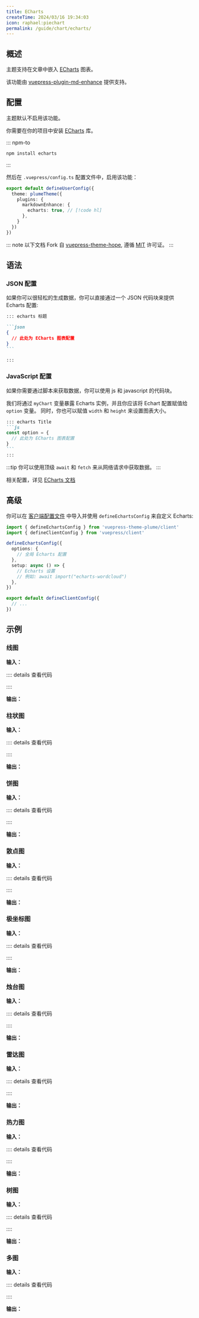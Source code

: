 ```yaml
---
title: ECharts
createTime: 2024/03/16 19:34:03
icon: raphael:piechart
permalink: /guide/chart/echarts/
---
```


## 概述

主题支持在文章中嵌入 [ECharts](https://echarts.apache.org/zh/index.html) 图表。

该功能由 [vuepress-plugin-md-enhance](https://plugin-md-enhance.vuejs.press/) 提供支持。

## 配置

主题默认不启用该功能。

你需要在你的项目中安装 [ECharts](https://echarts.apache.org/zh/index.html) 库。

::: npm-to

```sh
npm install echarts
```

:::

然后在 `.vuepress/config.ts` 配置文件中，启用该功能：

```ts title=".vuepress/config.ts"
export default defineUserConfig({
  theme: plumeTheme({
    plugins: {
      markdownEnhance: {
        echarts: true, // [!code hl]
      },
    }
  })
})
```

::: note
以下文档 Fork 自 [vuepress-theme-hope](https://theme-hope.vuejs.press/zh/guide/markdown/chart/echarts.html),
遵循 [MIT](https://github.com/vuepress-theme-hope/vuepress-theme-hope/blob/main/LICENSE) 许可证。
:::

## 语法

### JSON 配置

如果你可以很轻松的生成数据，你可以直接通过一个 JSON 代码块来提供 Echarts 配置:

````md
::: echarts 标题

```json
{
  // 此处为 ECharts 图表配置
}
```

:::
````

### JavaScript 配置

如果你需要通过脚本来获取数据，你可以使用 js 和 javascript 的代码块。

我们将通过 `myChart` 变量暴露 Echarts 实例，并且你应该将 Echart 配置赋值给 `option` 变量。
同时，你也可以赋值 `width` 和 `height` 来设置图表大小。

````md
::: echarts Title
```js
const option = {
  // 此处为 ECharts 图表配置
}
```
:::
````

:::tip
你可以使用顶级 `await` 和 `fetch` 来从网络请求中获取数据。
:::

相关配置，详见 [ECharts 文档](https://echarts.apache.org/handbook/zh/get-started/)

## 高级

你可以在 [客户端配置文件](https://vuejs.press/zh/guide/configuration.html##使用脚本) 中导入并使用 `defineEchartsConfig` 来自定义 Echarts:

```ts
import { defineEchartsConfig } from 'vuepress-theme-plume/client'
import { defineClientConfig } from 'vuepress/client'

defineEchartsConfig({
  options: {
    // 全局 Echarts 配置
  },
  setup: async () => {
    // Echarts 设置
    // 例如: await import("echarts-wordcloud")
  },
})

export default defineClientConfig({
  // ...
})
```

## 示例

### 线图

**输入：**

:::: details 查看代码
<!-- @include: ../../snippet/echarts-1.snippet.md -->
::::

**输出：**

<!-- @include: ../../snippet/echarts-1.snippet.md{2-100} -->

### 柱状图

**输入：**

:::: details 查看代码
<!-- @include: ../../snippet/echarts-2.snippet.md -->
::::

**输出：**

<!-- @include: ../../snippet/echarts-2.snippet.md{2-75} -->

### 饼图

**输入：**

:::: details 查看代码
<!-- @include: ../../snippet/echarts-3.snippet.md -->
::::

**输出：**

<!-- @include: ../../snippet/echarts-3.snippet.md{2-74} -->

### 散点图

**输入：**

:::: details 查看代码
<!-- @include: ../../snippet/echarts-4.snippet.md -->
::::

**输出：**

<!-- @include: ../../snippet/echarts-4.snippet.md{2-39} -->

### 极坐标图

**输入：**

:::: details 查看代码
<!-- @include: ../../snippet/echarts-5.snippet.md -->
::::

**输出：**

<!-- @include: ../../snippet/echarts-5.snippet.md{2-40} -->

### 烛台图

**输入：**

:::: details 查看代码
<!-- @include: ../../snippet/echarts-6.snippet.md -->
::::

**输出：**

<!-- @include: ../../snippet/echarts-6.snippet.md{2-308} -->

### 雷达图

**输入：**

:::: details 查看代码
<!-- @include: ../../snippet/echarts-7.snippet.md -->
::::

**输出：**

<!-- @include: ../../snippet/echarts-7.snippet.md{2-36} -->

### 热力图

**输入：**

:::: details 查看代码
<!-- @include: ../../snippet/echarts-8.snippet.md -->
::::

**输出：**

<!-- @include: ../../snippet/echarts-8.snippet.md{2-179} -->

### 树图

**输入：**

:::: details 查看代码
<!-- @include: ../../snippet/echarts-9.snippet.md -->
::::

**输出：**

<!-- @include: ../../snippet/echarts-9.snippet.md{2-33} -->

### 多图

**输入：**

:::: details 查看代码
<!-- @include: ../../snippet/echarts-10.snippet.md -->
::::

**输出：**

<!-- @include: ../../snippet/echarts-10.snippet.md{2-69} -->
